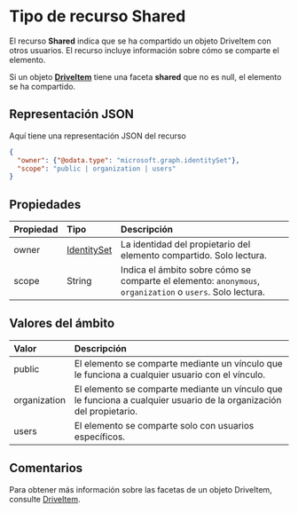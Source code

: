 # <a name="shared-resource-type"></a>Tipo de recurso Shared

El recurso **Shared** indica que se ha compartido un objeto DriveItem con otros usuarios. El recurso incluye información sobre cómo se comparte el elemento.

Si un objeto [**DriveItem**](driveitem.md) tiene una faceta **shared** que no es null, el elemento se ha compartido.

## <a name="json-representation"></a>Representación JSON

Aquí tiene una representación JSON del recurso

<!-- {
  "blockType": "resource",
  "@odata.type": "microsoft.graph.shared"
}-->
```json
{
  "owner": {"@odata.type": "microsoft.graph.identitySet"},
  "scope": "public | organization | users"
}
```

## <a name="properties"></a>Propiedades

| Propiedad | Tipo                          | Descripción                                                                                        |
|:---------|:------------------------------|:---------------------------------------------------------------------------------------------------|
| owner    | [IdentitySet](identityset.md) | La identidad del propietario del elemento compartido. Solo lectura.                                           |
| scope    | String                        | Indica el ámbito sobre cómo se comparte el elemento: `anonymous`, `organization` o `users`. Solo lectura. |

## <a name="scope-values"></a>Valores del ámbito

| Valor        | Descripción                                                                           |
|:-------------|:--------------------------------------------------------------------------------------|
| public       | El elemento se comparte mediante un vínculo que le funciona a cualquier usuario con el vínculo.               |
| organization | El elemento se comparte mediante un vínculo que le funciona a cualquier usuario de la organización del propietario. |
| users        | El elemento se comparte solo con usuarios específicos.                                          |

## <a name="remarks"></a>Comentarios 

Para obtener más información sobre las facetas de un objeto DriveItem, consulte [DriveItem](driveitem.md).

<!-- uuid: 8fcb5dbc-d5aa-4681-8e31-b001d5168d79
2015-10-25 14:57:30 UTC -->
<!-- {
  "type": "#page.annotation",
  "description": "shared resource",
  "keywords": "",
  "section": "documentation",
  "tocPath": ""
}-->
